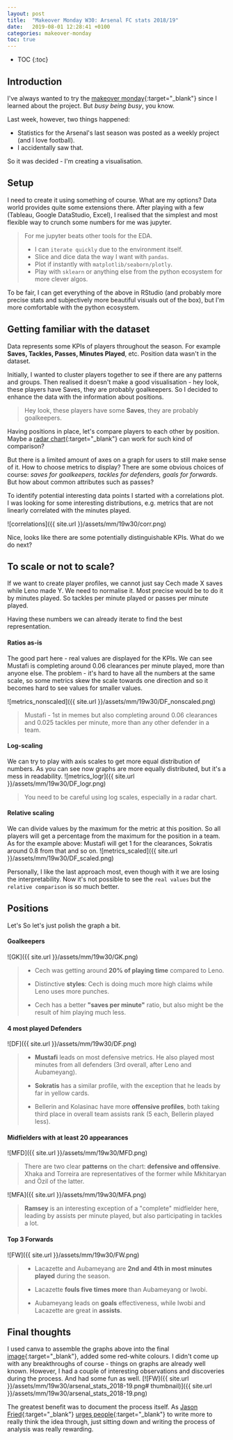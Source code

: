 ```yaml
---
layout: post
title:  "Makeover Monday W30: Arsenal FC stats 2018/19"
date:   2019-08-01 12:28:41 +0100
categories: makeover-monday
toc: true
---
```

* TOC
{:toc}

## Introduction
I've always wanted to try the [makeover monday]{:target="_blank"} since I learned about the project. But _busy being busy_, you know.

Last week, however, two things happened:
- Statistics for the Arsenal's last season was posted as a weekly project (and I love football).
- I accidentally saw that.

So it was decided - I'm creating a visualisation.


## Setup
I need to create it using something of course. What are my options? Data world provides quite some extensions there. After playing with a few (Tableau, Google DataStudio, Excel), I realised that the simplest and most flexible way to crunch some numbers for me was jupyter.

>For me jupyter beats other tools for the EDA.
> - I can `iterate quickly` due to the environment itself.
> - Slice and dice data the way I want with `pandas`.
> - Plot if instantly with `matplotlib/seaborn/plotly`.
> - Play with `sklearn` or anything else from the python ecosystem for more clever algos.

To be fair, I can get everything of the above in RStudio (and probably more precise stats and subjectively more beautiful visuals out of the box), but I'm more comfortable with the python ecosystem.


## Getting familiar with the dataset
Data represents some KPIs of players throughout the season. For example __Saves, Tackles, Passes, Minutes Played__, etc. Position data wasn't in the dataset.

Initially, I wanted to cluster players together to see if there are any patterns and groups. Then realised it doesn't make a good visualisation - hey look, these players have Saves, they are probably goalkeepers. So I decided to enhance the data with the information about positions.

> Hey look, these players have some __Saves__, they are probably goalkeepers.

Having positions in place, let's compare players to each other by position. Maybe a [radar chart]{:target="_blank"} can work for such kind of comparison?

But there is a limited amount of axes on a graph for users to still make sense of it. How to choose metrics to display? There are some obvious choices of course: _saves for goalkeepers, tackles for defenders, goals for forwards_. But how about common attributes such as passes? 

To identify potential interesting data points I started with a correlations plot. I was looking for some interesting distributions, e.g. metrics that are not linearly correlated with the minutes played.

![correlations]({{ site.url }}/assets/mm/19w30/corr.png)

Nice, looks like there are some potentially distinguishable KPIs. What do we do next?

## To scale or not to scale?
If we want to create player profiles, we cannot just say Cech made X saves while Leno made Y. We need to normalise it. Most precise would be to do it by minutes played. So tackles per minute played or passes per minute played.

Having these numbers we can already iterate to find the best representation.

#### Ratios as-is
The good part here - real values are displayed for the KPIs. We can see Mustafi is completing around 0.06 clearances per minute played, more than anyone else.
The problem - it's hard to have all the numbers at the same scale, so some metrics skew the scale towards one direction and so it becomes hard to see values for smaller values.

![metrics_nonscaled]({{ site.url }}/assets/mm/19w30/DF_nonscaled.png)

> Mustafi - 1st in memes but also completing around 0.06 clearances and 0.025 tackles per minute, more than any other defender in a team.

#### Log-scaling
We can try to play with axis scales to get more equal distribution of numbers. As you can see now graphs are more equally distributed, but it's a mess in readability.
![metrics_logr]({{ site.url }}/assets/mm/19w30/DF_logr.png)

> You need to be careful using log scales, especially in a radar chart.

#### Relative scaling
We can divide values by the maximum for the metric at this position. So all players will get a percentage from the maximum for the position in a team. As for the example above: Mustafi will get 1 for the clearances, Sokratis around 0.8 from that and so on.
![metrics_scaled]({{ site.url }}/assets/mm/19w30/DF_scaled.png)

Personally, I like the last approach most, even though with it we are losing the interpretability. Now it's not possible to see the `real values` but the `relative comparison` is so much better. 

## Positions
Let's 
So let's just polish the graph a bit.

#### Goalkeepers
![GK]({{ site.url }}/assets/mm/19w30/GK.png)
>- Cech was getting around __20% of playing time__ compared to Leno.
>
>- Distinctive __styles__: Cech is doing much more high claims while Leno uses more punches.
>
>- Cech has a better __"saves per minute"__ ratio, but also might be the result of him playing much less.

#### 4 most played Defenders
![DF]({{ site.url }}/assets/mm/19w30/DF.png)
>- __Mustafi__ leads on most defensive metrics. He also played most minutes from all defenders (3rd overall, after Leno and Aubameyang).
>
>- __Sokratis__ has a similar profile, with the exception that he leads by far in yellow cards.
>
>- Bellerin and Kolasinac have more __offensive profiles__, both taking third place in overall team assists rank (5 each, Bellerin played less).

#### Midfielders with at least 20 appearances
![MFD]({{ site.url }}/assets/mm/19w30/MFD.png)
> There are two clear __patterns__ on the chart: __defensive and offensive__. Xhaka and Torreira are representatives of the former while Mkhitaryan and Özil of the latter.

![MFA]({{ site.url }}/assets/mm/19w30/MFA.png)

> __Ramsey__ is an interesting exception of a "complete" midfielder here, leading by assists per minute played, but also participating in tackles a lot.

#### Top 3 Forwards
![FW]({{ site.url }}/assets/mm/19w30/FW.png)
> - Lacazette and Aubameyang are __2nd and 4th in most minutes played__ during the season.
> 
> - Lacazette __fouls five times more__ than Aubameyang or Iwobi.
> 
> - Aubameyang leads on __goals__ effectiveness, while Iwobi and Lacazette are great in __assists__.

## Final thoughts
I used canva to assemble the graphs above into the final [image]{:target="_blank"}, added some red-white colours. I didn't come up with any breakthroughs of course - things on graphs are already well known. However, I had a couple of interesting observations and discoveries during the process. And had some fun as well.
[![FW]({{ site.url }}/assets/mm/19w30/arsenal_stats_2018-19.png# thumbnail)]({{ site.url }}/assets/mm/19w30/arsenal_stats_2018-19.png)

The greatest benefit was to document the process itself. As [Jason Fried]{:target="_blank"} [urges people]{:target="_blank"} to write more to really think the idea through, just sitting down and writing the process of analysis was really rewarding.



[makeover monday]: https://www.makeovermonday.co.uk/
[radar chart]: https://en.wikipedia.org/wiki/Radar_chart
[image]: https://www.canva.com/design/DADgwo_GAu0/share/preview?token=RKMuwlarujwqFTrMlQp1vg&role=EDITOR&utm_content=DADgwo_GAu0&utm_campaign=designshare&utm_medium=link&utm_source=sharebutton
[Jason Fried]: https://twitter.com/jasonfried
[urges people]: https://medium.com/@jasonfried/its-worth-working-on-becoming-a-better-writer-72db34b81357